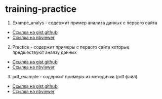 # training-practice

1. Exampe_analys - содержит пример анализа данных с первого сайта
 - [Ссылка на gist.github](https://gist.github.com/manInit/4a70d928e7955631d3f010e675b94754)
 - [Ссылка на nbviewer](https://nbviewer.jupyter.org/gist/manInit/4a70d928e7955631d3f010e675b94754)	
2. Practice - содержит примеры с первого сайта которые предшествуют аналзу данных
 - [Ссылка на gist.github](https://gist.github.com/manInit/eb26e1b84f9524a8e5ef70ec41ffd799)
 - [Ссылка на nbviewer](https://nbviewer.jupyter.org/gist/manInit/eb26e1b84f9524a8e5ef70ec41ffd799)
3. pdf_example - содержит примеры из методички (pdf файл)
 - [Ссылка на gist.github](https://gist.github.com/manInit/b6707b357f1639d960fa8cd58d51c7f6)
 - [Ссылка на nbviewer](https://nbviewer.jupyter.org/gist/manInit/b6707b357f1639d960fa8cd58d51c7f6)